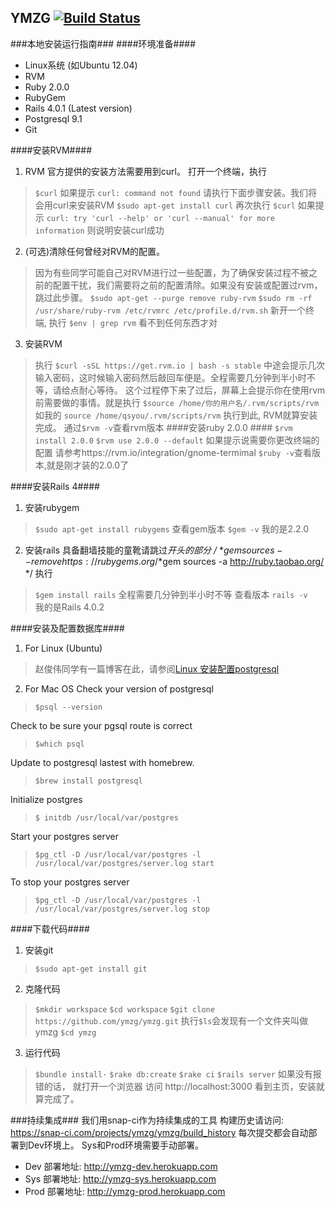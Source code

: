 ## YMZG [![Build Status](https://snap-ci.com/jcgMKbQpWbdbVA5yR_jGyPJdd07sooe0zbY28za-Kaw/build_image)](https://snap-ci.com/projects/ymzg/ymzg/build_history)

###本地安装运行指南###
####环境准备####
+ Linux系统 (如Ubuntu 12.04)
+ RVM
+ Ruby 2.0.0
+ RubyGem
+ Rails 4.0.1 (Latest version)
+ Postgresql 9.1
+ Git 

####安装RVM####
1. RVM 官方提供的安装方法需要用到curl。 打开一个终端，执行
> `$curl`
> 如果提示 
> `curl: command not found`
> 请执行下面步骤安装。我们将会用curl来安装RVM
> `$sudo apt-get install curl`
> 再次执行
> `$curl`
> 如果提示
> `curl: try 'curl --help' or 'curl --manual' for more information`  则说明安装curl成功


2. (可选)清除任何曾经对RVM的配置。 
> 因为有些同学可能自己对RVM进行过一些配置，为了确保安装过程不被之前的配置干扰，我们需要将之前的配置清除。如果没有安装或配置过rvm，跳过此步骤。
> `$sudo apt-get --purge remove ruby-rvm`
> `$sudo rm -rf /usr/share/ruby-rvm /etc/rvmrc /etc/profile.d/rvm.sh`
> 新开一个终端, 执行 
> `$env | grep rvm` 
> 看不到任何东西才对


3. 安装RVM
> 执行
> `$curl -sSL https://get.rvm.io | bash -s stable`
> 中途会提示几次输入密码，这时候输入密码然后敲回车便是。全程需要几分钟到半小时不等，请给点耐心等待。
> 这个过程停下来了过后，屏幕上会提示你在使用rvm前需要做的事情。就是执行
> `$source /home/你的用户名/.rvm/scripts/rvm` 如我的 `source /home/qsyou/.rvm/scripts/rvm`
> 执行到此, RVM就算安装完成。
> 通过`$rvm -v`查看rvm版本
####安装ruby 2.0.0 #### 
> `$rvm install 2.0.0`
> `$rvm use 2.0.0 --default` 如果提示说需要你更改终端的配置 请参考https://rvm.io/integration/gnome-termimal
> `$ruby -v`查看版本,就是刚才装的2.0.0了

####安装Rails 4####
1. 安装rubygem
> `$sudo apt-get install rubygems`
> 查看gem版本
> `$gem -v` 我的是2.2.0


2. 安装rails
具备翻墙技能的童靴请跳过*开头的部分
/* 
*$gem sources --remove https://rubygems.org/
*$gem sources -a http://ruby.taobao.org/
*/
执行
> `$gem install rails` 全程需要几分钟到半小时不等
查看版本 
> `rails -v`  
我的是Rails 4.0.2



####安装及配置数据库####
1.  For Linux (Ubuntu)
> 赵俊伟同学有一篇博客在此，请参阅[Linux 安装配置postgresql](http://toozhao.com/2012/11/09/201211install-postgresql-with-linux/)


2. For Mac OS
Check your version of postgresql
> `$psql --version`

Check to be sure your pgsql route is correct
> `$which psql`

Update to postgresql lastest with homebrew.
> `$brew install postgresql`

Initialize postgres
> `$ initdb /usr/local/var/postgres`

Start your postgres server
> `$pg_ctl -D /usr/local/var/postgres -l /usr/local/var/postgres/server.log start`

To stop your postgres server
> `$pg_ctl -D /usr/local/var/postgres -l /usr/local/var/postgres/server.log stop`



####下载代码####
1. 安装git
 > `$sudo apt-get install git`


2. 克隆代码
> `$mkdir workspace`
> `$cd workspace`
> `$git clone https://github.com/ymzg/ymzg.git`
> 执行`$ls`会发现有一个文件夹叫做ymzg
> `$cd ymzg`


3. 运行代码
> `$bundle install·` 
> `$rake db:create`
> `$rake ci`
> `$rails server`
> 如果没有报错的话， 就打开一个浏览器 访问 http://localhost:3000 看到主页，安装就算完成了。

###持续集成###
我们用snap-ci作为持续集成的工具
构建历史请访问: https://snap-ci.com/projects/ymzg/ymzg/build_history
每次提交都会自动部署到Dev环境上。 Sys和Prod环境需要手动部署。

+ Dev 部署地址: http://ymzg-dev.herokuapp.com
+ Sys 部署地址: http://ymzg-sys.herokuapp.com
+ Prod 部署地址: http://ymzg-prod.herokuapp.com
